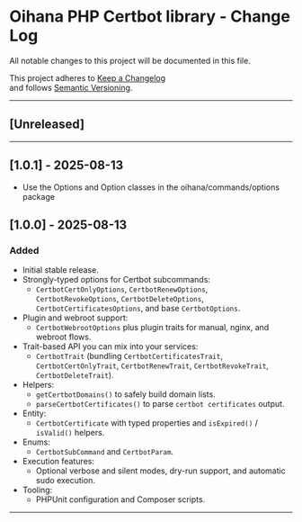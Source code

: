 # Oihana PHP Certbot library - Change Log

All notable changes to this project will be documented in this file.

This project adheres to [Keep a Changelog](https://keepachangelog.com/en/1.0.0/)  
and follows [Semantic Versioning](https://semver.org/spec/v2.0.0.html).

---

## [Unreleased]

---

## [1.0.1] - 2025-08-13
- Use the Options and Option classes in the oihana/commands/options package

## [1.0.0] - 2025-08-13

### Added

- Initial stable release.
- Strongly-typed options for Certbot subcommands:
  - `CertbotCertOnlyOptions`, `CertbotRenewOptions`, `CertbotRevokeOptions`,
    `CertbotDeleteOptions`, `CertbotCertificatesOptions`, and base `CertbotOptions`.
- Plugin and webroot support:
  - `CertbotWebrootOptions` plus plugin traits for manual, nginx, and webroot flows.
- Trait-based API you can mix into your services:
  - `CertbotTrait` (bundling `CertbotCertificatesTrait`, `CertbotCertOnlyTrait`,
    `CertbotRenewTrait`, `CertbotRevokeTrait`, `CertbotDeleteTrait`).
- Helpers:
  - `getCertbotDomains()` to safely build domain lists.
  - `parseCertbotCertificates()` to parse `certbot certificates` output.
- Entity:
  - `CertbotCertificate` with typed properties and `isExpired()` / `isValid()` helpers.
- Enums:
  - `CertbotSubCommand` and `CertbotParam`.
- Execution features:
  - Optional verbose and silent modes, dry-run support, and automatic sudo execution.
- Tooling:
  - PHPUnit configuration and Composer scripts.

---


